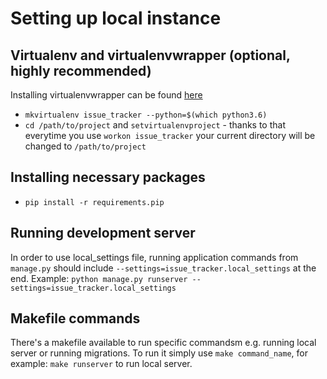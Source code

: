 # Setting up local instance


## Virtualenv and virtualenvwrapper (optional, highly recommended)

Installing virtualenvwrapper can be found [here](http://virtualenvwrapper.readthedocs.io/en/latest/install.html)

* `mkvirtualenv issue_tracker --python=$(which python3.6)`
* `cd /path/to/project` and `setvirtualenvproject` - thanks to that everytime you use `workon issue_tracker` your current directory will be changed to `/path/to/project`

## Installing necessary packages

* `pip install -r requirements.pip`

## Running development server

In order to use local_settings file, running application commands from `manage.py` should include `--settings=issue_tracker.local_settings` at the end. Example: `python manage.py runserver --settings=issue_tracker.local_settings`

## Makefile commands
There's a makefile available to run specific commandsm e.g. running local server or running migrations. To run it simply use `make command_name`, for example: `make runserver` to run local server.
